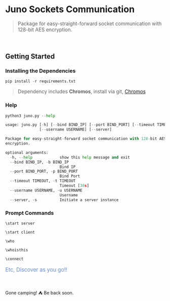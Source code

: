 # Juno Sockets Communication

> <p style='font-size:110%;'>Package for easy-straight-forward socket communication with 128-bit AES encryption.</p>

<br>

<h2>Getting Started</h2>

<h3> Installing the Dependencies </h3>

```python
pip install -r requirements.txt
```
> <p style='font-size:110%;'>Dependency includes <strong>Chromos</strong>, install via git, <a href='https://www.github.com/devanshshukla99/Chromos'>Chromos</a></p>

<h3>Help</h3>

```python
python3 juno.py --help

usage: juno.py [-h] [--bind BIND_IP] [--port BIND_PORT] [--timeout TIMEOUT]
               [--username USERNAME] [--server]

Package for easy-straight-forward socket communication with 128-bit AES
encryption.

optional arguments:
  -h, --help            show this help message and exit
  --bind BIND_IP, -b BIND_IP
                        Bind IP
  --port BIND_PORT, -p BIND_PORT
                        Bind Port
  --timeout TIMEOUT, -t TIMEOUT
                        Timeout [30s]
  --username USERNAME, -u USERNAME
                        Username
  --server, -s          Initiate a server instance
```


<h3> Prompt Commands </h3>

```\start server```

```\start client```

```\who```

```\whoisthis```

```\connect```

<p style='color:#6A8ED2;font-size:120%;'>Etc, Discover as you go!!</p>

<br>

Gone camping! :tent: Be back soon.

